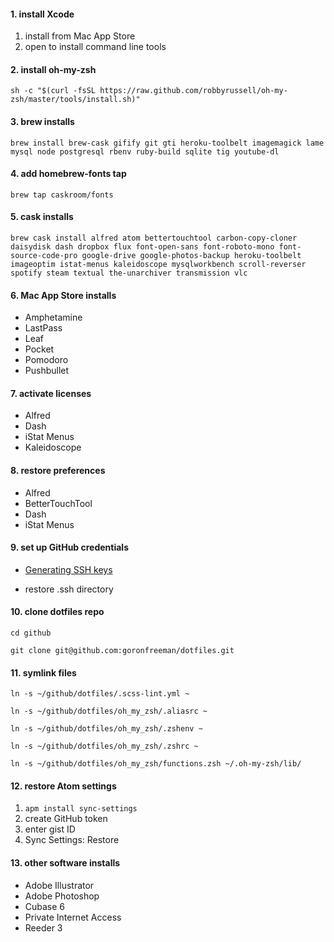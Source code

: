 #### 1. install Xcode
1. install from Mac App Store
2. open to install command line tools

#### 2. install oh-my-zsh
`sh -c "$(curl -fsSL https://raw.github.com/robbyrussell/oh-my-zsh/master/tools/install.sh)"`

#### 3. brew installs
`brew install brew-cask gifify git gti heroku-toolbelt imagemagick lame mysql node postgresql rbenv ruby-build sqlite tig youtube-dl`

#### 4. add homebrew-fonts tap
`brew tap caskroom/fonts`

#### 5. cask installs
`brew cask install alfred atom bettertouchtool carbon-copy-cloner daisydisk dash dropbox flux font-open-sans font-roboto-mono font-source-code-pro google-drive google-photos-backup heroku-toolbelt imageoptim istat-menus kaleidoscope mysqlworkbench scroll-reverser spotify steam textual the-unarchiver transmission vlc`

#### 6. Mac App Store installs
* Amphetamine
* LastPass
* Leaf
* Pocket
* Pomodoro
* Pushbullet

#### 7. activate licenses
* Alfred
* Dash
* iStat Menus
* Kaleidoscope

#### 8. restore preferences
* Alfred
* BetterTouchTool
* Dash
* iStat Menus

#### 9. set up GitHub credentials
* [Generating SSH keys](https://help.github.com/articles/generating-ssh-keys/)

* restore .ssh directory

#### 10. clone dotfiles repo
`cd github`

`git clone git@github.com:goronfreeman/dotfiles.git`

#### 11. symlink files
`ln -s ~/github/dotfiles/.scss-lint.yml ~`

`ln -s ~/github/dotfiles/oh_my_zsh/.aliasrc ~`

`ln -s ~/github/dotfiles/oh_my_zsh/.zshenv ~`

`ln -s ~/github/dotfiles/oh_my_zsh/.zshrc ~`

`ln -s ~/github/dotfiles/oh_my_zsh/functions.zsh ~/.oh-my-zsh/lib/`

#### 12. restore Atom settings
1. `apm install sync-settings`
2. create GitHub token
3. enter gist ID
4. Sync Settings: Restore

#### 13. other software installs
* Adobe Illustrator
* Adobe Photoshop
* Cubase 6
* Private Internet Access
* Reeder 3
